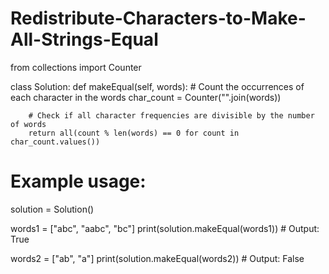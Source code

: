 # Redistribute-Characters-to-Make-All-Strings-Equal

from collections import Counter

class Solution:
    def makeEqual(self, words):
        # Count the occurrences of each character in the words
        char_count = Counter("".join(words))
        
        # Check if all character frequencies are divisible by the number of words
        return all(count % len(words) == 0 for count in char_count.values())

# Example usage:
solution = Solution()

words1 = ["abc", "aabc", "bc"]
print(solution.makeEqual(words1))  # Output: True

words2 = ["ab", "a"]
print(solution.makeEqual(words2))  # Output: False
